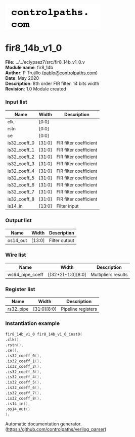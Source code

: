 ![image](logo.png)
#  fir8_14b_v1_0 
 **File:** ../../eclypsez7/src/fir8_14b_v1_0.v  
**Module name**\: fir8_14b  
**Author**\: P Trujillo (pablo@controlpaths.com\)  
**Date**\: May 2020  
**Description**\: 8th order FIR filter. 14 bits width  
**Revision**\: 1.0 Module created  

### Input list  
|**Name**|**Width**|**Description**|  
|-|-|-|  
|clk|[0:0]||  
|rstn|[0:0]||  
|ce|[0:0]||  
|is32_coeff_0|[31:0]|FIR filter coefficient|  
|is32_coeff_1|[31:0]|FIR filter coefficient|  
|is32_coeff_2|[31:0]|FIR filter coefficient|  
|is32_coeff_3|[31:0]|FIR filter coefficient|  
|is32_coeff_4|[31:0]|FIR filter coefficient|  
|is32_coeff_5|[31:0]|FIR filter coefficient|  
|is32_coeff_6|[31:0]|FIR filter coefficient|  
|is32_coeff_7|[31:0]|FIR filter coefficient|  
|is32_coeff_8|[31:0]|FIR filter coefficient|  
|is14_in|[13:0]|Filter input|  

### Output list  
|**Name**|**Width**|**Description**|  
|-|-|-|  
|os14_out|[13:0]|Filter output|  

### Wire list  
|**Name**|**Width**|**Description**|  
|-|-|-|  
|ws64_pipe_coeff|[(32*2)-1:0][8:0]|Multipliers results|  

### Register list  
|**Name**|**Width**|**Description**|  
|-|-|-|  
|rs32_pipe|[31:0][8:0]|Pipeline registers|  

### Instantiation example 
 ```verilog   
fir8_14b_v1_0 fir8_14b_v1_0_inst0(  
.clk(),  
.rstn(),  
.ce(),  
.is32_coeff_0(),  
.is32_coeff_1(),  
.is32_coeff_2(),  
.is32_coeff_3(),  
.is32_coeff_4(),  
.is32_coeff_5(),  
.is32_coeff_6(),  
.is32_coeff_7(),  
.is32_coeff_8(),  
.is14_in(),  
.os14_out()   
);   
```

Automatic documentation generator. (https://github.com/controlpaths/verilog_parser)